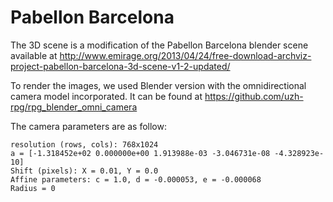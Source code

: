 # Pabellon Barcelona

The 3D scene is a modification of the Pabellon Barcelona blender scene available at http://www.emirage.org/2013/04/24/free-download-archviz-project-pabellon-barcelona-3d-scene-v1-2-updated/

To render the images, we used Blender version with the omnidirectional camera model incorporated. It can be found at https://github.com/uzh-rpg/rpg_blender_omni_camera

The camera parameters are as follow:

```
resolution (rows, cols): 768x1024
a = [-1.318452e+02 0.000000e+00 1.913988e-03 -3.046731e-08 -4.328923e-10] 
Shift (pixels): X = 0.01, Y = 0.0
Affine parameters: c = 1.0, d = -0.000053, e = -0.000068
Radius = 0
```
